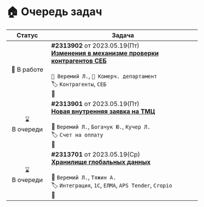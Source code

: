 # 🏠 Очередь задач

| Статус | Задача |
| :---: | --- |
| 🚧 В работе | **#2313902** от 2023.05.19(Пт) </br> [**Изменения в механизме проверки контрагентов СЕБ**](Kusto/Documents/2313902__ContractorsCheck.md) </br></br> `👤 Веремий Л.`, `👤 Комерч. департамент` </br> 🏷️ `Контрагенты`, `СЕБ` </br> 💬  |
| ⌛ В очереди | **#2313901** от 2023.05.19(Пт) </br> [**Новая внутренняя заявка на ТМЦ**](Kusto/Documents/2313901__NewBidForTMCinternal.md) </br></br> 👤 `Веремий Л.`, `Богачук Ю.`, `Кучер Л.` </br> 🏷️ `Счет на оплату` </br> 💬 |
| ⌛ В очереди | **#2313701** от 2023.05.19(Ср) </br> [**Хранилище глобальных данных**](Kusto/Documents/2313701__GlobalDataServer.md) </br></br> 👤 `Веремий Л.`, `Тяжин А.` </br> 🏷️ `Интеграция`, `1C`, `ЕЛМА`, `APS Tender`, `Cropio` </br> 💬 |